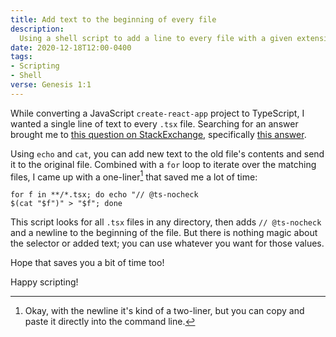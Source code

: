```yaml
---
title: Add text to the beginning of every file
description:
  Using a shell script to add a line to every file with a given extension
date: 2020-12-18T12:00-0400
tags:
- Scripting
- Shell
verse: Genesis 1:1
---
```


While converting a JavaScript `create-react-app` project to TypeScript, I wanted
a single line of text to every `.tsx` file. Searching for an answer brought me
to
[this question on StackExchange](https://superuser.com/questions/246837/how-do-i-add-text-to-the-beginning-of-a-file-in-bash),
specifically [this answer](https://superuser.com/a/521654).

Using `echo` and `cat`, you can add new text to the old file's contents and send
it to the original file. Combined with a `for` loop to iterate over the matching
files, I came up with a one-liner[^1] that saved me a lot of time:

```shell
for f in **/*.tsx; do echo "// @ts-nocheck
$(cat "$f")" > "$f"; done
```

This script looks for all `.tsx` files in any directory, then adds
`// @ts-nocheck` and a newline to the beginning of the file. But there is
nothing magic about the selector or added text; you can use whatever you want
for those values.

Hope that saves you a bit of time too!

Happy scripting!

[^1]:
    Okay, with the newline it's kind of a two-liner, but you can copy and paste
    it directly into the command line.
